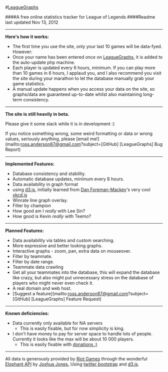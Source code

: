 #[LeagueGraphs](http://www.rosshamish.netau.net)

####A free online statistics tracker for League of Legends
####Readme last updated Nov 13, 2012

---

**Here's how it works:**

- The first time you use the site, only your last 10 games will be data-fyed. However:
 - Once your name has been entered *once* on [LeagueGraphs](http://www.rosshamish.netau.net), it is added to the auto-update php machine.
 - Each player is updated every 6 hours, minimum. If you can play more than 10 games in 6 hours, I applaud you, and I also recommend you visit the site during your marathon to let the database manually grab your game statistics.
- A manual update happens when you access your data on the site, so graphs/data are guaranteed up-to-date whilst also maintaining long-term consistency.

---

**The site is still heavily in beta.**

Please give it some slack while it is in development :) 

If you notice something wrong, some weird formatting or data or wrong values, seriously anything, please [email me!](mailto:ross.anderson87@gmail.com?subject=[GitHub] [LeagueGraphs] Bug Report)

---

**Implemented Features:**

- Database consistency and stability.
- Automatic database updates, minimum every 8 hours.
- Data availability in graph format
 - using [d3.js](http://www.d3js.org), initially learned from [Dan Foreman-Mackey](http://dan.iel.fm/)'s very cool [xkcd.js](http://dan.iel.fm/xkcd/)
- Winrate line graph overlay.
- Filter by champion
 - How good am I *really* with Lee Sin?
 - How good is Kevin *really* with Teemo?


---

**Planned Features:**

- Data availability via tables and custom searching.
- More expressive and better looking graphs.
- Interactive graphs - zoom, pan, extra data on mouseover.
- Filter by teammate.
- Filter by date range.
- Teammate data crawling
 - Get all your teammates into the database, this will expand the database like crazy, but also might put unnecessary stress on the database of players who might never even check it.
- A real domain and web host.
- [Suggest a feature](mailto:ross.anderson87@gmail.com?subject=[GitHub] [LeagueGraphs] Feature Request)

---

**Known deficiencies:**

- Data currently only available for NA servers
    - This is easily fixable, but for now simplicity is king.
- I don't have money to pay for server space to handle lots of people. Currently it looks like the max will be about 10 000 players.
    - This is easily fixable with [donations :)](https://www.paypal.com/cgi-bin/webscr?cmd=_donations&business=5AK9LPZFB54L8&lc=CA&item_name=RossHamish%20Lol%2dStats%20Server&currency_code=CAD&bn=PP%2dDonationsBF%3abtn_donateCC_LG%2egif%3aNonHosted)

---

All data is generously provided by [Riot Games](http://www.leagueoflegends.com) through the wonderful [Elophant API](http://www.elophant.com/developers/) by [Joshua Jones.](http://elophant.com/about)
Using [twitter bootstrap](https://github.com/twitter/bootstrap) and [d3.js](http://www.d3js.org).